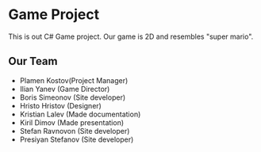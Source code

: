 # Game Project
This is out C# Game project. Our game is 2D and resembles "super mario".

## Our Team

- Plamen Kostov(Project Manager)
- Ilian Yanev (Game Director)
- Boris Simeonov (Site developer)
- Hristo Hristov (Designer)
- Kristian Lalev (Made documentation)
- Kiril Dimov (Made presentation)
- Stefan Ravnovon (Site developer)
- Presiyan Stefanov (Site developer)
